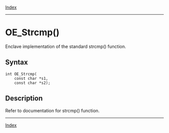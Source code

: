 [Index](index.md)

---
# OE_Strcmp()

Enclave implementation of the standard strcmp() function.

## Syntax

    int OE_Strcmp(
        const char *s1,
        const char *s2);
## Description 

Refer to documentation for strcmp() function.

---
[Index](index.md)


